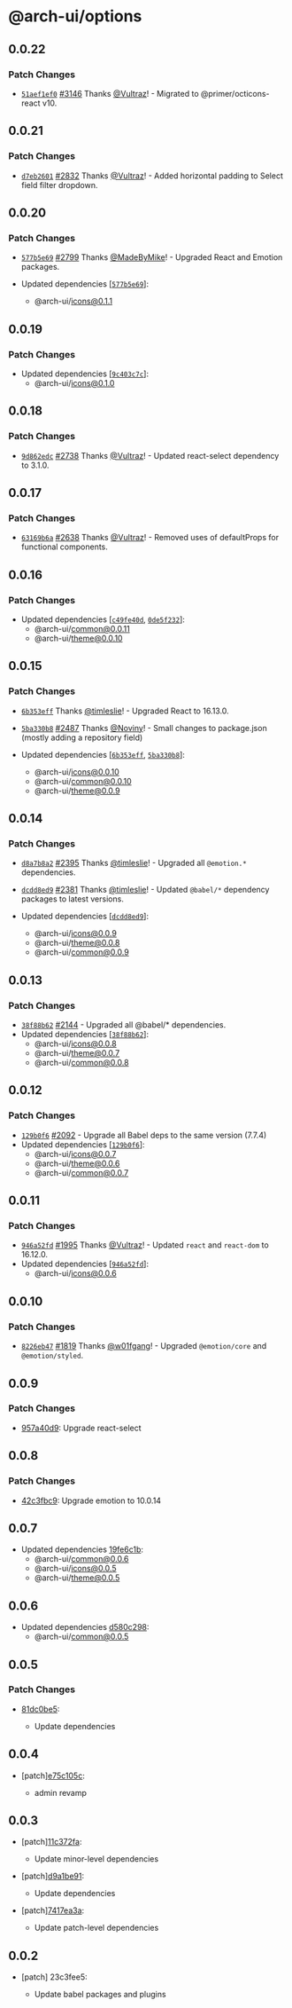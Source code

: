 # @arch-ui/options

## 0.0.22

### Patch Changes

- [`51aef1ef0`](https://github.com/keystonejs/keystone/commit/51aef1ef06a89422e89a6118b7820848d5970669) [#3146](https://github.com/keystonejs/keystone/pull/3146) Thanks [@Vultraz](https://github.com/Vultraz)! - Migrated to @primer/octicons-react v10.

## 0.0.21

### Patch Changes

- [`d7eb2601`](https://github.com/keystonejs/keystone/commit/d7eb260144d2aa31e7ef4e636e7a23f91dc37285) [#2832](https://github.com/keystonejs/keystone/pull/2832) Thanks [@Vultraz](https://github.com/Vultraz)! - Added horizontal padding to Select field filter dropdown.

## 0.0.20

### Patch Changes

- [`577b5e69`](https://github.com/keystonejs/keystone/commit/577b5e69ac4f949d1be2a80d8f391cb0a4b1333a) [#2799](https://github.com/keystonejs/keystone/pull/2799) Thanks [@MadeByMike](https://github.com/MadeByMike)! - Upgraded React and Emotion packages.

- Updated dependencies [[`577b5e69`](https://github.com/keystonejs/keystone/commit/577b5e69ac4f949d1be2a80d8f391cb0a4b1333a)]:
  - @arch-ui/icons@0.1.1

## 0.0.19

### Patch Changes

- Updated dependencies [[`9c403c7c`](https://github.com/keystonejs/keystone/commit/9c403c7c273cc915d023bd98986d43cd4ab74477)]:
  - @arch-ui/icons@0.1.0

## 0.0.18

### Patch Changes

- [`9d862edc`](https://github.com/keystonejs/keystone/commit/9d862edc506460d4a0456e48ec418b9042b582ad) [#2738](https://github.com/keystonejs/keystone/pull/2738) Thanks [@Vultraz](https://github.com/Vultraz)! - Updated react-select dependency to 3.1.0.

## 0.0.17

### Patch Changes

- [`63169b6a`](https://github.com/keystonejs/keystone/commit/63169b6a6b6a4dc286cd224b7f871960f2d4b0ad) [#2638](https://github.com/keystonejs/keystone/pull/2638) Thanks [@Vultraz](https://github.com/Vultraz)! - Removed uses of defaultProps for functional components.

## 0.0.16

### Patch Changes

- Updated dependencies [[`c49fe40d`](https://github.com/keystonejs/keystone/commit/c49fe40d39719bc0e11db9e6b6340a2b80fbcf99), [`0de5f232`](https://github.com/keystonejs/keystone/commit/0de5f2321ef8f9fe6dd247c3201372a4156e61e9)]:
  - @arch-ui/common@0.0.11
  - @arch-ui/theme@0.0.10

## 0.0.15

### Patch Changes

- [`6b353eff`](https://github.com/keystonejs/keystone/commit/6b353effc8b617137a3978b2c845e01403889722) Thanks [@timleslie](https://github.com/timleslie)! - Upgraded React to 16.13.0.

* [`5ba330b8`](https://github.com/keystonejs/keystone/commit/5ba330b8b2609ea0033a636daf9a215a5a192c20) [#2487](https://github.com/keystonejs/keystone/pull/2487) Thanks [@Noviny](https://github.com/Noviny)! - Small changes to package.json (mostly adding a repository field)

* Updated dependencies [[`6b353eff`](https://github.com/keystonejs/keystone/commit/6b353effc8b617137a3978b2c845e01403889722), [`5ba330b8`](https://github.com/keystonejs/keystone/commit/5ba330b8b2609ea0033a636daf9a215a5a192c20)]:
  - @arch-ui/icons@0.0.10
  - @arch-ui/common@0.0.10
  - @arch-ui/theme@0.0.9

## 0.0.14

### Patch Changes

- [`d8a7b8a2`](https://github.com/keystonejs/keystone/commit/d8a7b8a23b4c3e1545d101a92323be165ad362e2) [#2395](https://github.com/keystonejs/keystone/pull/2395) Thanks [@timleslie](https://github.com/timleslie)! - Upgraded all `@emotion.*` dependencies.

* [`dcdd8ed9`](https://github.com/keystonejs/keystone/commit/dcdd8ed9142cf3328a7af80bc167ef93c7669b09) [#2381](https://github.com/keystonejs/keystone/pull/2381) Thanks [@timleslie](https://github.com/timleslie)! - Updated `@babel/*` dependency packages to latest versions.

* Updated dependencies [[`dcdd8ed9`](https://github.com/keystonejs/keystone/commit/dcdd8ed9142cf3328a7af80bc167ef93c7669b09)]:
  - @arch-ui/icons@0.0.9
  - @arch-ui/theme@0.0.8
  - @arch-ui/common@0.0.9

## 0.0.13

### Patch Changes

- [`38f88b62`](https://github.com/keystonejs/keystone/commit/38f88b62d9592d91b56528d4d9c40e9399440c4a) [#2144](https://github.com/keystonejs/keystone/pull/2144) - Upgraded all @babel/\* dependencies.
- Updated dependencies [[`38f88b62`](https://github.com/keystonejs/keystone/commit/38f88b62d9592d91b56528d4d9c40e9399440c4a)]:
  - @arch-ui/icons@0.0.8
  - @arch-ui/theme@0.0.7
  - @arch-ui/common@0.0.8

## 0.0.12

### Patch Changes

- [`129b0f6`](https://github.com/keystonejs/keystone/commit/129b0f61f34adb7482901d2da4ddb14ce1aedd62) [#2092](https://github.com/keystonejs/keystone/pull/2092) - Upgrade all Babel deps to the same version (7.7.4)
- Updated dependencies [[`129b0f6`](https://github.com/keystonejs/keystone/commit/129b0f61f34adb7482901d2da4ddb14ce1aedd62)]:
  - @arch-ui/icons@0.0.7
  - @arch-ui/theme@0.0.6
  - @arch-ui/common@0.0.7

## 0.0.11

### Patch Changes

- [`946a52fd`](https://github.com/keystonejs/keystone/commit/946a52fd7057bb73f4ffd465ef51498172926866) [#1995](https://github.com/keystonejs/keystone/pull/1995) Thanks [@Vultraz](https://github.com/Vultraz)! - Updated `react` and `react-dom` to 16.12.0.
- Updated dependencies [[`946a52fd`](https://github.com/keystonejs/keystone/commit/946a52fd7057bb73f4ffd465ef51498172926866)]:
  - @arch-ui/icons@0.0.6

## 0.0.10

### Patch Changes

- [`8226eb47`](https://github.com/keystonejs/keystone/commit/8226eb4709ea8ad5773c900eaaa96068d3cb6bad) [#1819](https://github.com/keystonejs/keystone/pull/1819) Thanks [@w01fgang](https://github.com/w01fgang)! - Upgraded `@emotion/core` and `@emotion/styled`.

## 0.0.9

### Patch Changes

- [957a40d9](https://github.com/keystonejs/keystone/commit/957a40d9): Upgrade react-select

## 0.0.8

### Patch Changes

- [42c3fbc9](https://github.com/keystonejs/keystone/commit/42c3fbc9): Upgrade emotion to 10.0.14

## 0.0.7

- Updated dependencies [19fe6c1b](https://github.com/keystonejs/keystone/commit/19fe6c1b):
  - @arch-ui/common@0.0.6
  - @arch-ui/icons@0.0.5
  - @arch-ui/theme@0.0.5

## 0.0.6

- Updated dependencies [d580c298](https://github.com/keystonejs/keystone/commit/d580c298):
  - @arch-ui/common@0.0.5

## 0.0.5

### Patch Changes

- [81dc0be5](https://github.com/keystonejs/keystone/commit/81dc0be5):

  - Update dependencies

## 0.0.4

- [patch][e75c105c](https://github.com/keystonejs/keystone/commit/e75c105c):

  - admin revamp

## 0.0.3

- [patch][11c372fa](https://github.com/keystonejs/keystone/commit/11c372fa):

  - Update minor-level dependencies

- [patch][d9a1be91](https://github.com/keystonejs/keystone/commit/d9a1be91):

  - Update dependencies

- [patch][7417ea3a](https://github.com/keystonejs/keystone/commit/7417ea3a):

  - Update patch-level dependencies

## 0.0.2

- [patch] 23c3fee5:

  - Update babel packages and plugins
